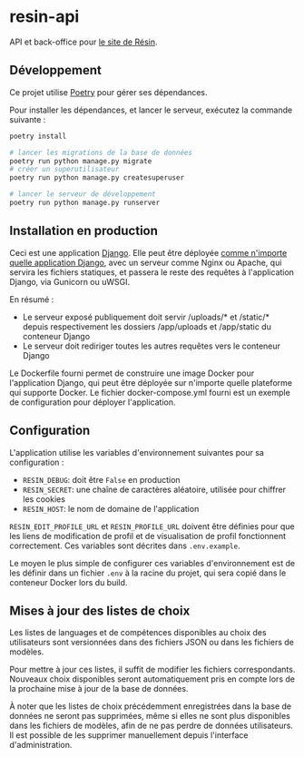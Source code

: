 # resin-api

API et back-office pour [le site de Résin](https://github.com/medialab/resin-annuaire).

## Développement

Ce projet utilise [Poetry](https://python-poetry.org/) pour gérer ses dépendances.

Pour installer les dépendances, et lancer le serveur, exécutez la commande suivante :

```bash
poetry install

# lancer les migrations de la base de données
poetry run python manage.py migrate
# créer un superutilisateur
poetry run python manage.py createsuperuser

# lancer le serveur de développement
poetry run python manage.py runserver
```

## Installation en production

Ceci est une application [Django](https://www.djangoproject.com/). Elle peut être déployée
[comme n'importe quelle application Django](https://docs.djangoproject.com/fr/5.0/howto/deployment/), avec
un serveur comme Nginx ou Apache, qui servira les fichiers statiques, et passera le reste des requêtes à
l'application Django, via Gunicorn ou uWSGI.

En résumé :
- Le serveur exposé publiquement doit servir /uploads/* et /static/* depuis
  respectivement les dossiers /app/uploads et /app/static du conteneur Django
- Le serveur doit rediriger toutes les autres requêtes vers le conteneur Django

Le Dockerfile fourni permet de construire une image Docker pour l'application Django,
qui peut être déployée sur n'importe quelle plateforme qui supporte Docker.  Le fichier
docker-compose.yml fourni est un exemple de configuration pour déployer l'application.

## Configuration

L'application utilise les variables d'environnement suivantes pour sa configuration :
* `RESIN_DEBUG`: doit être `False` en production
* `RESIN_SECRET`: une chaîne de caractères aléatoire, utilisée pour chiffrer les cookies
* `RESIN_HOST`: le nom de domaine de l'application

`RESIN_EDIT_PROFILE_URL` et `RESIN_PROFILE_URL` doivent être définies pour que les liens de modification
de profil et de visualisation de profil fonctionnent correctement. Ces variables sont décrites dans `.env.example`.

Le moyen le plus simple de configurer ces variables d'environnement est de les définir dans un fichier
`.env` à la racine du projet, qui sera copié dans le conteneur Docker lors du build.

## Mises à jour des listes de choix

Les listes de languages et de compétences disponibles au choix des utilisateurs
sont versionnées dans des fichiers JSON ou dans les fichiers de modèles.

Pour mettre à jour ces listes, il suffit de modifier les fichiers correspondants.
Nouveaux choix disponibles seront automatiquement pris en compte lors de la prochaine
mise à jour de la base de données.

À noter que les listes de choix précédemment enregistrées dans la base de données
ne seront pas supprimées, même si elles ne sont plus disponibles dans les fichiers
de modèles, afin de ne pas perdre de données utilisateurs.
Il est possible de les supprimer manuellement depuis l'interface d'administration.
